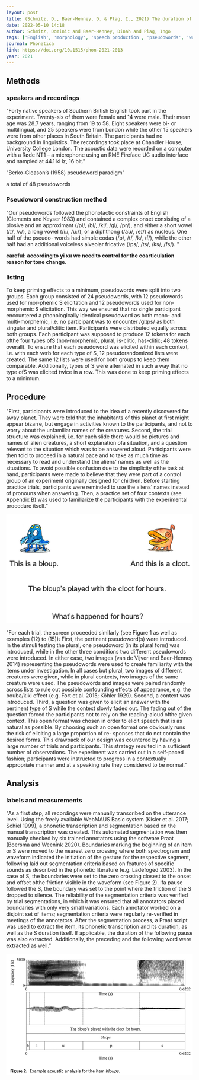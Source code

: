 ```yaml
---
layout: post
title: (Schmitz, D., Baer-Henney, D. & Plag, I., 2021) The duration of word-final /s/ differs across morphological categories in English - evidence from pseudowords
date: 2022-05-10 14:18
author: Schmitz, Dominic and Baer-Henney, Dinah and Plag, Ingo
tags: ['English', 'morphology', 'speech production', 'pseudowords', 'wug-test', 'pseudoword production', 'subphonemic difference']
journal: Phonetica
link: https://doi.org/10.1515/phon-2021-2013
year: 2021
---
```


## Methods
### speakers and recordings

"Forty native speakers of Southern British English took part in the experiment. Twenty-six of them were female and 14 were male. Their mean age was 28.7 years, ranging from 19 to 58. Eight speakers were bi- or multilingual, and 25 speakers were from London while the other 15 speakers were from other places in South Britain. The participants had no background in linguistics. The recordings took place at Chandler House, University College London. The acoustic data were recorded on a computer with a Røde NT1 – a microphone using an RME Fireface UC audio interface and sampled at 44.1 kHz, 16 bit."

"Berko-Gleason’s (1958) pseudoword paradigm"

a total of 48 pseudowords

### Pseudoword construction method

"Our pseudowords followed the phonotactic constraints of English (Clements and Keyser 1983) and contained a complex onset consisting of a plosive and an approximant (/pl/, /bl/, /kl/, /gl/, /pr/), and either a short vowel (/ɪ/, /ʌ/), a long vowel (/i:/, /u:/), or a diphthong (/aʊ/, /eɪ/) as nucleus. One half of the pseudo- words had simple codas (/p/, /t/, /k/, /f/), while the other half had an additional voiceless alveolar fricative (/ps/, /ts/, /ks/, /fs/). "

**careful: according to yi xu we need to control for the coarticulation reason for tone change.**

### listing

To keep priming effects to a minimum, pseudowords were split into two groups. Each group consisted of 24 pseudowords, with 12 pseudowords used for mor-phemic S elicitation and 12 pseudowords used for non-morphemic S elicitation. This way we ensured that no single participant encountered a phonologically identical pseudoword as both mono- and multi-morphemic, i.e. no participant was to encounter /glɪps/ as both singular and plural/clitic item. Participants were distributed equally across both groups. Each participant was supposed to produce 12 tokens for each ofthe four types ofS (non-morphemic, plural, is-clitic, has-clitic; 48 tokens overall). To ensure that each pseudoword was elicited within each context, i.e. with each verb for each type of S, 12 pseudorandomized lists were created. The same 12 lists were used for both groups to keep them comparable. Additionally, types of S were alternated in such a way that no type ofS was elicited twice in a row. This was done to keep priming effects to a minimum.

## Procedure

"First, participants were introduced to the idea of a recently discovered far away planet. They were told that the inhabitants of this planet at first might appear bizarre, but engage in activities known to the participants, and not to worry about the unfamiliar names of the creatures. Second, the trial structure was explained, i.e. for each slide there would be pictures and names of alien creatures, a short explanation ofa situation, and a question relevant to the situation which was to be answered aloud. Participants were then told to proceed in a natural pace and to take as much time as necessary to read and understand the aliens’ names as well as the situations. To avoid possible confusion due to the simplicity ofthe task at hand, participants were made to believe that they were part of a control group of an experiment originally designed for children. Before starting practice trials, participants were reminded to use the aliens’ names instead of pronouns when answering. Then, a practice set of four contexts (see Appendix B) was used to familiarize the participants with the experimental procedure itself."

![procedure](/img/articles-phd/schmitz-2021-1.png)

"For each trial, the screen proceeded similarly (see Figure 1 as well as examples (12) to (15)): First, the pertinent pseudoword(s) were introduced. In the stimuli testing the plural, one pseudoword (in its plural form) was introduced, while in the other three conditions two different pseudowords were introduced. In either case, two images (van de Vijver and Baer-Henney 2014) representing the pseudowords were used to create familiarity with the items under investigation. In all cases but plural, two images of different creatures were given, while in plural contexts, two images of the same creature were used. The pseudowords and images were paired randomly across lists to rule out possible confounding effects of appearance, e.g. the bouba/kiki effect (e.g. Fort et al. 2015; Köhler 1929). Second, a context was introduced. Third, a question was given to elicit an answer with the pertinent type of S while the context slowly faded out. The fading out of the question forced the participants not to rely on the reading-aloud ofthe given context. This open format was chosen in order to elicit speech that is as natural as possible. By choosing such an open format one obviously runs the risk of eliciting a large proportion of re- sponses that do not contain the desired forms. This drawback of our design was countered by having a large number of trials and participants. This strategy resulted in a sufficient number of observations. The experiment was carried out in a self-paced fashion; participants were instructed to progress in a contextually appropriate manner and at a speaking rate they considered to be normal."

## Analysis

### labels and measurements

"As a first step, all recordings were manually transcribed on the utterance level. Using the freely available WebMAUS Basic system (Kisler et al. 2017; Schiel 1999), a phonetic transcription and segmentation based on the manual transcription was created. This automated segmentation was then manually checked by six trained annotators using the software Praat (Boersma and Weenink 2020). Boundaries marking the beginning of an item or S were moved to the nearest zero crossing where both spectrogram and waveform indicated the initiation of the gesture for the respective segment, following laid out segmentation criteria based on features of specific sounds as described in the phonetic literature (e.g. Ladefoged 2003). In the case of S, the boundaries were set to the zero crossing closest to the onset and offset ofthe friction visible in the waveform (see Figure 2). Ifa pause followed the S, the boundary was set to the point where the friction of the S dropped to silence. The reliability of the segmentation criteria was verified by trial segmentations, in which it was ensured that all annotators placed boundaries with only very small variations. Each annotator worked on a disjoint set of items; segmentation criteria were regularly re-verified in meetings of the annotators. After the segmentation process, a Praat script was used to extract the item, its phonetic transcription and its duration, as well as the S duration itself. If applicable, the duration of the following pause was also extracted. Additionally, the preceding and the following word were extracted as well."

![analysis](/img/articles-phd/schmitz-2021-3.png)
